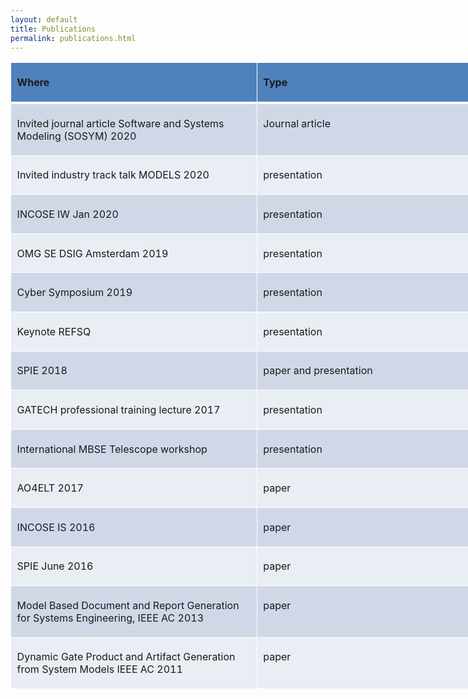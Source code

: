 ```yaml
---
layout: default
title: Publications
permalink: publications.html
---
```



<table class=MsoNormalTable border=0 cellspacing=0 cellpadding=0 width=0
 style='width:10.0in;border-collapse:collapse;mso-yfti-tbllook:1056;mso-padding-alt:
 0in 0in 0in 0in'>
 <tr style='mso-yfti-irow:0;mso-yfti-firstrow:yes;height:27.45pt'>
  <td width=389 valign=top style='width:292.0pt;border:solid white 1.0pt;
  border-bottom:solid white 3.0pt;background:#4F81BD;padding:.05in .1in .05in .1in;
  height:27.45pt'>
  <p class=MsoNormal><b>Where</b></p>
  </td>
  <td width=571 valign=top style='width:428.0pt;border-top:solid white 1.0pt;
  border-left:none;border-bottom:solid white 3.0pt;border-right:solid white 1.0pt;
  mso-border-left-alt:solid white 1.0pt;background:#4F81BD;padding:.05in .1in .05in .1in;
  height:27.45pt'>
  <p class=MsoNormal><b>Type</b></p>
  </td>
 </tr>
 <tr style='mso-yfti-irow:1;height:27.45pt'>
  <td width=389 valign=top style='width:292.0pt;border:solid white 1.0pt;
  border-top:none;mso-border-top-alt:solid white 3.0pt;background:#D0D8E8;
  padding:.05in .1in .05in .1in;height:27.45pt'>
  <p class=MsoNormal>Invited journal article Software and Systems Modeling
  (SOSYM) 2020</p>
  </td>
  <td width=571 valign=top style='width:428.0pt;border-top:none;border-left:
  none;border-bottom:solid white 1.0pt;border-right:solid white 1.0pt;
  mso-border-top-alt:solid white 3.0pt;mso-border-left-alt:solid white 1.0pt;
  background:#D0D8E8;padding:.05in .1in .05in .1in;height:27.45pt'>
  <p class=MsoNormal>Journal article</p>
  </td>
 </tr>
 <tr style='mso-yfti-irow:2;height:27.45pt'>
  <td width=389 valign=top style='width:292.0pt;border:solid white 1.0pt;
  border-top:none;mso-border-top-alt:solid white 1.0pt;background:#E9EDF4;
  padding:.05in .1in .05in .1in;height:27.45pt'>
  <p class=MsoNormal>Invited industry track talk MODELS 2020</p>
  </td>
  <td width=571 valign=top style='width:428.0pt;border-top:none;border-left:
  none;border-bottom:solid white 1.0pt;border-right:solid white 1.0pt;
  mso-border-top-alt:solid white 1.0pt;mso-border-left-alt:solid white 1.0pt;
  background:#E9EDF4;padding:.05in .1in .05in .1in;height:27.45pt'>
  <p class=MsoNormal>presentation</p>
  </td>
 </tr>
 <tr style='mso-yfti-irow:3;height:27.45pt'>
  <td width=389 valign=top style='width:292.0pt;border:solid white 1.0pt;
  border-top:none;mso-border-top-alt:solid white 1.0pt;background:#D0D8E8;
  padding:.05in .1in .05in .1in;height:27.45pt'>
  <p class=MsoNormal>INCOSE IW Jan 2020</p>
  </td>
  <td width=571 valign=top style='width:428.0pt;border-top:none;border-left:
  none;border-bottom:solid white 1.0pt;border-right:solid white 1.0pt;
  mso-border-top-alt:solid white 1.0pt;mso-border-left-alt:solid white 1.0pt;
  background:#D0D8E8;padding:.05in .1in .05in .1in;height:27.45pt'>
  <p class=MsoNormal>presentation</p>
  </td>
 </tr>
 <tr style='mso-yfti-irow:4;height:27.45pt'>
  <td width=389 valign=top style='width:292.0pt;border:solid white 1.0pt;
  border-top:none;mso-border-top-alt:solid white 1.0pt;background:#E9EDF4;
  padding:.05in .1in .05in .1in;height:27.45pt'>
  <p class=MsoNormal>OMG SE DSIG Amsterdam 2019</p>
  </td>
  <td width=571 valign=top style='width:428.0pt;border-top:none;border-left:
  none;border-bottom:solid white 1.0pt;border-right:solid white 1.0pt;
  mso-border-top-alt:solid white 1.0pt;mso-border-left-alt:solid white 1.0pt;
  background:#E9EDF4;padding:.05in .1in .05in .1in;height:27.45pt'>
  <p class=MsoNormal>presentation</p>
  </td>
 </tr>
 <tr style='mso-yfti-irow:5;height:27.45pt'>
  <td width=389 valign=top style='width:292.0pt;border:solid white 1.0pt;
  border-top:none;mso-border-top-alt:solid white 1.0pt;background:#D0D8E8;
  padding:.05in .1in .05in .1in;height:27.45pt'>
  <p class=MsoNormal>Cyber Symposium 2019</p>
  </td>
  <td width=571 valign=top style='width:428.0pt;border-top:none;border-left:
  none;border-bottom:solid white 1.0pt;border-right:solid white 1.0pt;
  mso-border-top-alt:solid white 1.0pt;mso-border-left-alt:solid white 1.0pt;
  background:#D0D8E8;padding:.05in .1in .05in .1in;height:27.45pt'>
  <p class=MsoNormal>presentation</p>
  </td>
 </tr>
 <tr style='mso-yfti-irow:6;height:23.5pt'>
  <td width=389 valign=top style='width:292.0pt;border:solid white 1.0pt;
  border-top:none;mso-border-top-alt:solid white 1.0pt;background:#E9EDF4;
  padding:.05in .1in .05in .1in;height:23.5pt'>
  <p class=MsoNormal>Keynote REFSQ</p>
  </td>
  <td width=571 valign=top style='width:428.0pt;border-top:none;border-left:
  none;border-bottom:solid white 1.0pt;border-right:solid white 1.0pt;
  mso-border-top-alt:solid white 1.0pt;mso-border-left-alt:solid white 1.0pt;
  background:#E9EDF4;padding:.05in .1in .05in .1in;height:23.5pt'>
  <p class=MsoNormal>presentation</p>
  </td>
 </tr>
 <tr style='mso-yfti-irow:7;height:19.5pt'>
  <td width=389 valign=top style='width:292.0pt;border:solid white 1.0pt;
  border-top:none;mso-border-top-alt:solid white 1.0pt;background:#D0D8E8;
  padding:.05in .1in .05in .1in;height:19.5pt'>
  <p class=MsoNormal>SPIE 2018</p>
  </td>
  <td width=571 valign=top style='width:428.0pt;border-top:none;border-left:
  none;border-bottom:solid white 1.0pt;border-right:solid white 1.0pt;
  mso-border-top-alt:solid white 1.0pt;mso-border-left-alt:solid white 1.0pt;
  background:#D0D8E8;padding:.05in .1in .05in .1in;height:19.5pt'>
  <p class=MsoNormal>paper and presentation</p>
  </td>
 </tr>
 <tr style='mso-yfti-irow:8;height:20.3pt'>
  <td width=389 valign=top style='width:292.0pt;border:solid white 1.0pt;
  border-top:none;mso-border-top-alt:solid white 1.0pt;background:#E9EDF4;
  padding:.05in .1in .05in .1in;height:20.3pt'>
  <p class=MsoNormal>GATECH professional training lecture 2017</p>
  </td>
  <td width=571 valign=top style='width:428.0pt;border-top:none;border-left:
  none;border-bottom:solid white 1.0pt;border-right:solid white 1.0pt;
  mso-border-top-alt:solid white 1.0pt;mso-border-left-alt:solid white 1.0pt;
  background:#E9EDF4;padding:.05in .1in .05in .1in;height:20.3pt'>
  <p class=MsoNormal>presentation</p>
  </td>
 </tr>
 <tr style='mso-yfti-irow:9;height:19.5pt'>
  <td width=389 valign=top style='width:292.0pt;border:solid white 1.0pt;
  border-top:none;mso-border-top-alt:solid white 1.0pt;background:#D0D8E8;
  padding:.05in .1in .05in .1in;height:19.5pt'>
  <p class=MsoNormal>International MBSE Telescope workshop</p>
  </td>
  <td width=571 valign=top style='width:428.0pt;border-top:none;border-left:
  none;border-bottom:solid white 1.0pt;border-right:solid white 1.0pt;
  mso-border-top-alt:solid white 1.0pt;mso-border-left-alt:solid white 1.0pt;
  background:#D0D8E8;padding:.05in .1in .05in .1in;height:19.5pt'>
  <p class=MsoNormal>presentation</p>
  </td>
 </tr>
 <tr style='mso-yfti-irow:10;height:21.15pt'>
  <td width=389 valign=top style='width:292.0pt;border:solid white 1.0pt;
  border-top:none;mso-border-top-alt:solid white 1.0pt;background:#E9EDF4;
  padding:.05in .1in .05in .1in;height:21.15pt'>
  <p class=MsoNormal>AO4ELT 2017</p>
  </td>
  <td width=571 valign=top style='width:428.0pt;border-top:none;border-left:
  none;border-bottom:solid white 1.0pt;border-right:solid white 1.0pt;
  mso-border-top-alt:solid white 1.0pt;mso-border-left-alt:solid white 1.0pt;
  background:#E9EDF4;padding:.05in .1in .05in .1in;height:21.15pt'>
  <p class=MsoNormal>paper</p>
  </td>
 </tr>
 <tr style='mso-yfti-irow:11;height:21.15pt'>
  <td width=389 valign=top style='width:292.0pt;border:solid white 1.0pt;
  border-top:none;mso-border-top-alt:solid white 1.0pt;background:#D0D8E8;
  padding:.05in .1in .05in .1in;height:21.15pt'>
  <p class=MsoNormal>INCOSE IS 2016</p>
  </td>
  <td width=571 valign=top style='width:428.0pt;border-top:none;border-left:
  none;border-bottom:solid white 1.0pt;border-right:solid white 1.0pt;
  mso-border-top-alt:solid white 1.0pt;mso-border-left-alt:solid white 1.0pt;
  background:#D0D8E8;padding:.05in .1in .05in .1in;height:21.15pt'>
  <p class=MsoNormal>paper</p>
  </td>
 </tr>
 <tr style='mso-yfti-irow:12;height:19.25pt'>
  <td width=389 valign=top style='width:292.0pt;border:solid white 1.0pt;
  border-top:none;mso-border-top-alt:solid white 1.0pt;background:#E9EDF4;
  padding:.05in .1in .05in .1in;height:19.25pt'>
  <p class=MsoNormal>SPIE June 2016</p>
  </td>
  <td width=571 valign=top style='width:428.0pt;border-top:none;border-left:
  none;border-bottom:solid white 1.0pt;border-right:solid white 1.0pt;
  mso-border-top-alt:solid white 1.0pt;mso-border-left-alt:solid white 1.0pt;
  background:#E9EDF4;padding:.05in .1in .05in .1in;height:19.25pt'>
  <p class=MsoNormal>paper</p>
  </td>
 </tr>
 <tr style='mso-yfti-irow:13;height:31.45pt'>
  <td width=389 valign=top style='width:292.0pt;border:solid white 1.0pt;
  border-top:none;mso-border-top-alt:solid white 1.0pt;background:#D0D8E8;
  padding:.05in .1in .05in .1in;height:31.45pt'>
  <p class=MsoNormal>Model Based Document and Report Generation for Systems
  Engineering, IEEE AC 2013</p>
  </td>
  <td width=571 valign=top style='width:428.0pt;border-top:none;border-left:
  none;border-bottom:solid white 1.0pt;border-right:solid white 1.0pt;
  mso-border-top-alt:solid white 1.0pt;mso-border-left-alt:solid white 1.0pt;
  background:#D0D8E8;padding:.05in .1in .05in .1in;height:31.45pt'>
  <p class=MsoNormal>paper</p>
  </td>
 </tr>
 <tr style='mso-yfti-irow:14;mso-yfti-lastrow:yes;height:40.85pt'>
  <td width=389 valign=top style='width:292.0pt;border:solid white 1.0pt;
  border-top:none;mso-border-top-alt:solid white 1.0pt;background:#E9EDF4;
  padding:.05in .1in .05in .1in;height:40.85pt'>
  <p class=MsoNormal>Dynamic Gate Product and Artifact Generation from System Models IEEE AC 2011</p>
  </td>
  <td width=571 valign=top style='width:428.0pt;border-top:none;border-left:
  none;border-bottom:solid white 1.0pt;border-right:solid white 1.0pt;
  mso-border-top-alt:solid white 1.0pt;mso-border-left-alt:solid white 1.0pt;
  background:#E9EDF4;padding:.05in .1in .05in .1in;height:40.85pt'>
  <p class=MsoNormal>paper</p>
  </td>
 </tr>
</table>

